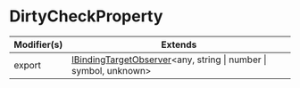 # DirtyCheckProperty

| Modifier(s)                            | Extends                                    |
|----------------------------------------|--------------------------------------------|
| export | [IBindingTargetObserver](https://hamedfathi.gitbook.io/aurelia-2-doc-api/runtime/interface/observation/ibindingtargetobserver)&lt;any, string &#124; number &#124; symbol, unknown&gt; |